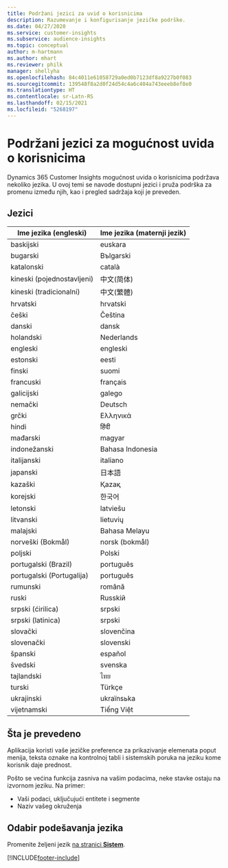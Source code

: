 ```yaml
---
title: Podržani jezici za uvid o korisnicima
description: Razumevanje i konfigurisanje jezičke podrške.
ms.date: 04/27/2020
ms.service: customer-insights
ms.subservice: audience-insights
ms.topic: conceptual
author: m-hartmann
ms.author: mhart
ms.reviewer: philk
manager: shellyha
ms.openlocfilehash: 84c4011e61058729a0ed0b7123df8a9227b0f083
ms.sourcegitcommit: 139548f8a2d0f24d54c4a6c404a743eeeb8ef8e0
ms.translationtype: HT
ms.contentlocale: sr-Latn-RS
ms.lasthandoff: 02/15/2021
ms.locfileid: "5268197"
---
```

# <a name="supported-languages-for-audience-insights-capability"></a>Podržani jezici za mogućnost uvida o korisnicima

Dynamics 365 Customer Insights mogućnost uvida o korisnicima podržava nekoliko jezika. U ovoj temi se navode dostupni jezici i pruža podrška za promenu između njih, kao i pregled sadržaja koji je preveden.

## <a name="languages"></a>Jezici

| Ime jezika (engleski)|  Ime jezika (maternji jezik) |
| ------------- | ------------- |
| baskijski | euskara |
| bugarski | Bъlgarski |
| katalonski | català |
| kineski (pojednostavljeni) | 中文(简体) |
| kineski (tradicionalni) | 中文(繁體) |
| hrvatski | hrvatski |
| češki | Čeština |
| danski | dansk |
| holandski | Nederlands |
| engleski | engleski |
| estonski | eesti |
| finski | suomi |
| francuski | français |
| galicijski | galego |
| nemački | Deutsch |
| grčki | Ελληνικά |
| hindi | हिंदी |
| mađarski | magyar |
| indonežanski | Bahasa Indonesia |
| italijanski | italiano |
| japanski | 日本語 |
| kazaški | Қazaқ |
| korejski | 한국어 |
| letonski | latviešu |
| litvanski | lietuvių |
| malajski | Bahasa Melayu |
| norveški (Bokmål) | norsk (bokmål) |
| poljski | Polski |
| portugalski (Brazil) | português |
| portugalski (Portugalija) | português |
| rumunski | română |
| ruski | Russkiй |
| srpski (ćirilica) | srpski |
| srpski (latinica) | srpski |
| slovački | slovenčina |
| slovenački | slovenski |
| španski | español |
| švedski | svenska |
| tajlandski | ไทย |
| turski | Türkçe |
| ukrajinski | ukraїnsьka |
| vijetnamski | Tiếng Việt |

## <a name="whats-translated"></a>Šta je prevedeno

Aplikacija koristi vaše jezičke preference za prikazivanje elemenata poput menija, teksta oznake na kontrolnoj tabli i sistemskih poruka na jeziku kome korisnik daje prednost.

Pošto se većina funkcija zasniva na vašim podacima, neke stavke ostaju na izvornom jeziku. Na primer:

- Vaši podaci, uključujući entitete i segmente
- Naziv vašeg okruženja

## <a name="choose-your-language-settings"></a>Odabir podešavanja jezika  

Promenite željeni jezik [ na stranici **Sistem**](system.md).


[!INCLUDE[footer-include](../includes/footer-banner.md)]